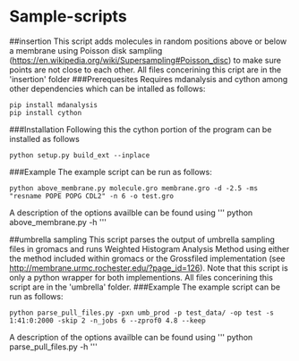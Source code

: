 # Sample-scripts
##insertion
This script adds molecules in random positions above or below a membrane using
Poisson disk sampling (https://en.wikipedia.org/wiki/Supersampling#Poisson_disc) to make sure points are not close to each other. 
All files concerining this cript are in the 'insertion' folder 
###Prerequesites
Requires mdanalysis and cython among other dependencies which can be intalled as follows:
```
pip install mdanalysis
pip install cython
```
###Installation
Following this the cython portion of the program can be installed as follows
```
python setup.py build_ext --inplace
```
###Example
The example script can be run as follows:
```
python above_membrane.py molecule.gro membrane.gro -d -2.5 -ms "resname POPE POPG CDL2" -n 6 -o test.gro
```
A description of the options availble can be found using
'''
python above_membrane.py -h
'''

##umbrella sampling
This script parses the output of umbrella sampling files in gromacs and runs Weighted Histogram Analysis Method using either the method included within gromacs or the 
Grossfiled implementation (see http://membrane.urmc.rochester.edu/?page_id=126). Note that this script is only a python wrapper for both implementions.
All files concerining this script are in the 'umbrella' folder. 
###Example
The example script can be run as follows:
```
python parse_pull_files.py -pxn umb_prod -p test_data/ -op test -s 1:41:0:2000 -skip 2 -n_jobs 6 --zprof0 4.8 --keep
```
A description of the options availble can be found using
'''
python parse_pull_files.py -h
'''


